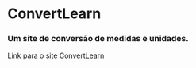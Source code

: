 # ConvertLearn
### Um site de conversão de medidas e unidades. 

<div> Link para o site <a href="https://convertlearn.vercel.app/index.html" target="_blank" > ConvertLearn </a> </div>
